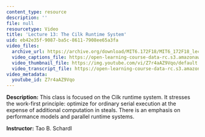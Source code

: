 ```yaml
---
content_type: resource
description: ''
file: null
resourcetype: Video
title: 'Lecture 13: The Cilk Runtime System'
uid: eb42e35f-9087-ba5c-8611-7908ee65a3fa
video_files:
  archive_url: https://archive.org/download/MIT6.172F18/MIT6_172F18_lecture_13_300k.mp4
  video_captions_file: https://open-learning-course-data-rc.s3.amazonaws.com/6-172-performance-engineering-of-software-systems-fall-2018/74068e9599d459ca84adb1849534f29d_Z7r4aAZ9Vqo.vtt
  video_thumbnail_file: https://img.youtube.com/vi/Z7r4aAZ9Vqo/default.jpg
  video_transcript_file: https://open-learning-course-data-rc.s3.amazonaws.com/6-172-performance-engineering-of-software-systems-fall-2018/8b8b559690a9ad9989a666eca85107d8_Z7r4aAZ9Vqo.pdf
video_metadata:
  youtube_id: Z7r4aAZ9Vqo
---
```


**Description:** This class is focused on the Cilk runtime system. It stresses the work-first principle: optimize for ordinary serial execution at the expense of additional computation in steals. There is an emphasis on performance models and parallel runtime systems.

**Instructor:** Tao B. Schardl